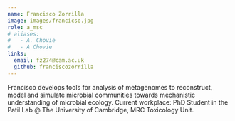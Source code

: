 ```yaml
---
name: Francisco Zorrilla
image: images/francicso.jpg
role: a_msc
# aliases:
#   - A. Chovie
#   - A Chovie
links:
  email: fz274@cam.ac.uk
  github: franciscozorrilla
---
```


Francisco develops tools for analysis of metagenomes to reconstruct, model and simulate microbial communities towards mechanistic understanding of microbial ecology. 
Current workplace: PhD Student in the Patil Lab @ The University of Cambridge, MRC Toxicology Unit.  